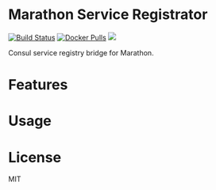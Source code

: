 # Marathon Service Registrator
[![Build Status](https://travis-ci.org/x-cray/marathon-registrator.svg?branch=master)](https://travis-ci.org/x-cray/marathon-registrator)
[![Docker Pulls](https://img.shields.io/docker/pulls/xcray/marathon-registrator.svg)](https://hub.docker.com/r/xcray/marathon-registrator/)
[![](https://badge.imagelayers.io/xcray/marathon-registrator:latest.svg)](https://imagelayers.io/?images=xcray/marathon-registrator:latest 'Get your own badge on imagelayers.io')

Consul service registry bridge for Marathon.

# Features

# Usage

# License
MIT
